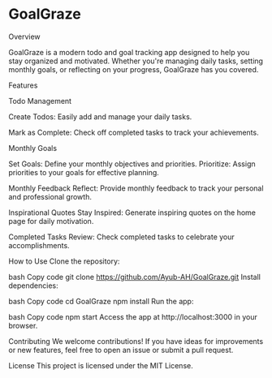 
# GoalGraze
Overview

GoalGraze is a modern todo and goal tracking app designed to help you stay organized and motivated. Whether you're managing daily tasks, setting monthly goals, or reflecting on your progress, GoalGraze has you covered.

Features

Todo Management

Create Todos: Easily add and manage your daily tasks.

Mark as Complete: Check off completed tasks to track your achievements.

Monthly Goals

Set Goals: Define your monthly objectives and priorities.
Prioritize: Assign priorities to your goals for effective planning.

Monthly Feedback
Reflect: Provide monthly feedback to track your personal and professional growth.

Inspirational Quotes
Stay Inspired: Generate inspiring quotes on the home page for daily motivation.

Completed Tasks
Review: Check completed tasks to celebrate your accomplishments.

How to Use
Clone the repository:

bash
Copy code
git clone https://github.com/Ayub-AH/GoalGraze.git
Install dependencies:

bash
Copy code
cd GoalGraze
npm install
Run the app:

bash
Copy code
npm start
Access the app at http://localhost:3000 in your browser.



Contributing
We welcome contributions! If you have ideas for improvements or new features, feel free to open an issue or submit a pull request.

License
This project is licensed under the MIT License.
